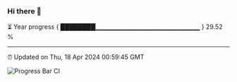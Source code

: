 ### Hi there 👋

⏳ Year progress { ████████▁▁▁▁▁▁▁▁▁▁▁▁▁▁▁▁▁▁▁▁▁▁ } 29.52 %

---

⏰ Updated on Thu, 18 Apr 2024 00:59:45 GMT

![Progress Bar CI](https://github.com/liununu/liununu/workflows/Progress%20Bar%20CI/badge.svg)
